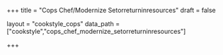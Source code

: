 +++
title = "Cops Chef/Modernize Setorreturninresources"
draft = false

layout = "cookstyle_cops"
data_path = ["cookstyle","cops_chef_modernize_setorreturninresources"]

+++

<!-- The content of this page is automatically generated from the
cops_chef_modernize_setorreturninresources.yml file in github.com/chef/cookstyle/docs-chef-io/data/cookstyle. -->

